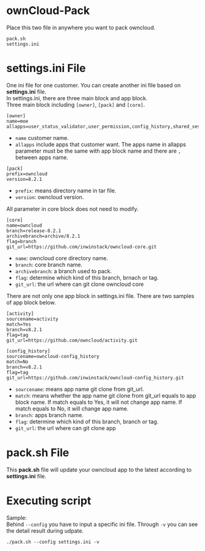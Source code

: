 # ownCloud-Pack
Place this two file in anywhere you want to pack owncloud.

    pack.sh
    settings.ini

# settings.ini File
One ini file for one customer. You can create another ini file based on **settings.ini** file.  
In settings.ini, there are three main block and app block.  
Three main block including `[owner]`, `[pack]` and `[core]`.
```
[owner]
name=moe
allapps=user_status_validator,user_permission,config_history,shared_session,activity_ext,show_all_activity,singlesignon,activity_logging,user_quota,sharing_group,ajax_event_dispatcher,gallery,activity,files_pdfviewer,files_texteditor,firstrunwizard,notifications,files_mv
```
* `name` customer name.
* `allapps` include apps that customer want. The apps name in allapps parameter must be the same with app block name and there are `,` between apps name.
```
[pack]
prefix=owncloud
version=8.2.1
```
* `prefix`: means directory name in tar file.
* `version`: owncloud version.  

All parameter in core block does not need to modify.
```
[core]
name=owncloud
branch=release-8.2.1
archivebranch=archive/8.2.1
flag=branch
git_url=https://github.com/inwinstack/owncloud-core.git
```
* `name`: owncloud core directory name.
* `branch`: core branch name.
* `archivebranch`: a branch used to pack.
* `flag`: determine which kind of this branch, brnach or tag.
* `git_url`: the url where can git clone owncloud core

There are not only one app block in settings.ini file. There are two samples of app block below.  
```
[activity]
sourcename=activity
match=Yes
branch=v8.2.1
flag=tag
git_url=https://github.com/owncloud/activity.git

[config_history]
sourcename=owncloud-config_history
match=No
branch=v8.2.1
flag=tag
git_url=https://github.com/inwinstack/owncloud-config_history.git
```
* `sourcename`: means app name git clone from git_url.
* `match`: means whether the app name git clone from git_url equals to app block name. If match equals to Yes, it will not change app name. If match equals to No, it will change app name.
* `branch`: apps branch name.
* `flag`: determine which kind of this branch, branch or tag.
* `git_url`: the url where can git clone app


# pack.sh File
This **pack.sh** file will update your owncloud app to the latest according to **settings.ini** file.

#  Executing script
Sample:  
Behind `--config` you have to input a specific ini file. Through `-v` you can see the detail result during udpate.

    ./pack.sh --config settings.ini -v
